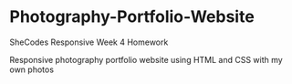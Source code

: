 # Photography-Portfolio-Website
SheCodes Responsive Week 4 Homework

Responsive photography portfolio website using HTML and CSS with my own photos

